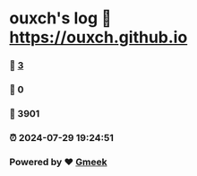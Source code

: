 # ouxch's log :link: https://ouxch.github.io 
### :page_facing_up: [3](https://ouxch.github.io/tag.html) 
### :speech_balloon: 0 
### :hibiscus: 3901 
### :alarm_clock: 2024-07-29 19:24:51 
### Powered by :heart: [Gmeek](https://github.com/Meekdai/Gmeek)
